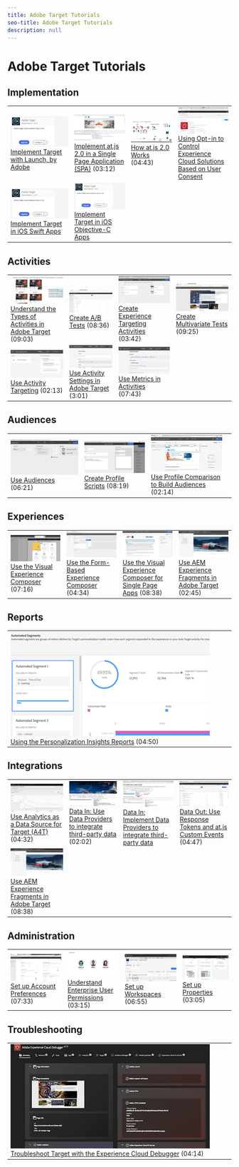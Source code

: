 ```yaml
---
title: Adobe Target Tutorials
seo-title: Adobe Target Tutorials
description: null
---
```


# Adobe Target Tutorials

## Implementation

<table>
<tr>
  <td><a href="https://docs.adobe.com/content/help/en/experience-cloud/implementing-in-websites-with-launch/implement-solutions/target.html"><img alt="Implement Target with Launch, by Adobe" src="assets/launch_referencearchitectureguides.png"></a><br/><a href="https://docs.adobe.com/content/help/en/experience-cloud/implementing-in-websites-with-launch/implement-solutions/target.html">Implement Target with Launch, by Adobe</a></td>
  <td><a href="implementation/atjs2-single-page-application-technical-video-implement.md"><img alt="Implement at.js 2.0 in a Single Page Application (SPA)" src="assets/implementing_adobetargetsatjs20inasinglepageapplicationspa.png"></a><br/><a href="implementation/atjs2-single-page-application-technical-video-implement.md">Implement at.js 2.0 in a Single Page Application (SPA)</a> (03:12)</td>
  <td><a href="implementation/atjs20-diagram-technical-video-understand.md"><img alt="How at.js 2.0 Works" src="assets/understanding_howadobetargetsatjs20worksinadobetarget.png"><br/><a href="implementation/atjs20-diagram-technical-video-understand.md">How at.js 2.0 Works</a> (04:43)</td>
  <td><a href="implementation/mbox-parameters-in-dtm-technical-video-implement.md"><img alt="Using Opt-in to Control Experience Cloud Solutions Based on User Consent" src="assets/using_opt-in_to_controlexperiencecloudactivitiesbasedonuserconse.png"></a><br/><a href="implementation/mbox-parameters-in-dtm-technical-video-implement.md">Using Opt-in to Control Experience Cloud Solutions Based on User Consent</a></td>
</tr>
<tr>
  <td><a href="https://docs.adobe.com/content/help/en/experience-cloud/implementing-in-mobile-ios-swift-apps-with-launch/index.html"><img alt="Implement Target in iOS Swift Apps" src="assets/launch_referencearchitectureguides.png"></a><a href="https://docs.adobe.com/content/help/en/experience-cloud/implementing-in-mobile-ios-swift-apps-with-launch/index.html">Implement Target in iOS Swift Apps</a></td>
  <td><a href="https://docs.adobe.com/content/help/en/experience-cloud/implementing-in-mobile-ios-objective-c-apps-with-launch/index.html"><img alt="Implement Target in iOS Objective-C Apps" src="assets/launch_referencearchitectureguides.png"></a><br/><a href="https://docs.adobe.com/content/help/en/experience-cloud/implementing-in-mobile-ios-objective-c-apps-with-launch/index.html">Implement Target in iOS Objective-C Apps</a></td>
  <td><br/></td>
  <td><br/></td>
</tr>
</table>

## Activities

<table>
<tr>
  <td><a href="activities/activity-types-feature-video-understand.md"><img alt="Understand the Types of Activities in Adobe Target" src="assets/understanding_thetypesofactivitiesadobetarget.png"></a><br/><a href="activities/activity-types-feature-video-understand.md">Understand the Types of Activities in Adobe Target</a> (09:03)</td>
  <td><a href="activities/ab-tests-feature-video-setup.md"><img alt="Create A/B Tests" src="assets/set_up_a_b_testswithadobetarget.png"></a><br/><a href="activities/ab-tests-feature-video-setup.md">Create A/B Tests</a> (08:36)</td>
  <td><a href="activities/experience-targeting-feature-video-use.md"><img alt="Create Experience Targeting Activities" src="assets/create_experiencetargetingactivitiesinadobetarget.png"></a><br/><a href="activities/experience-targeting-feature-video-use.md">Create Experience Targeting Activities</a> (03:42)</td>
  <td><a href="activities/multivariate-tests-feature-video-setup.md"><img alt="Create Multivariate Tests" src="assets/set_up_multivariatetestsinadobetarget.png"></a><br/><a href="activities/multivariate-tests-feature-video-setup.md">Create Multivariate Tests</a> (09:25)</td>
</tr>
<tr>
  <td><a href="activities/activity-targeting-feature-video-use.md"><img alt="Use Activity Targeting" src="assets/use_activity_targetinginadobetarget.png"></a><br/><a href="activities/activity-targeting-feature-video-use.md">Use Activity Targeting</a>  (02:13)</td>
  <td><a href="activities/activity-settings-feature-video-use.md"><img alt="Use Activity Settings in Adobe" src="assets/use_activity_settingsinadobetarget.png"></a><br/><a href="activities/activity-settings-feature-video-use.md">Use Activity Settings in Adobe Target</a> (3:01)</td>
  <td><a href="activities/metrics-feature-video-use.md"><img alt="Use Metrics in Activities" src="assets/use_metrics_in_adobetargetactivities.png"></a><br/><a href="activities/metrics-feature-video-use.md">Use Metrics in Activities</a> (07:43)</td>
  <td><br/></td>
</tr>
</table>

## Audiences

<table>
<tr>
  <td><a href="audiences/audiences-feature-video-use.md"><img alt="Use Audiences" src="assets/using_audiences_inadobetarget.png"></a><br/><a href="audiences/audiences-feature-video-use.md">Use Audiences</a> (06:21)</td>
  <td><a href="audiences/profile-scripts-feature-video-use.md"><img alt="Create Profile Scripts" src="assets/using_profile_scriptsinadobetarget.png"></a><br/><a href="audiences/profile-scripts-feature-video-use.md">Create Profile Scripts</a> (08:19)</td>
  <td><a href="audiences/profile-comparison-feature-video-use.md"><img alt="Use Profile Comparison to Build Audiences" src="assets/using_profile_comparisontobuildaudiencesinadobetarget.png"></a><br/><a href="audiences/profile-comparison-feature-video-use.md">Use Profile Comparison to Build Audiences</a> (02:14)</td>
  <td><br/></td>
</tr>
</table>

## Experiences

<table>
<tr>
  <td><a href="experiences/visual-experience-composer-feature-video-use.md"><img alt="Use the Visual Experience Composer" src="assets/using_the_visualexperiencecomposerinadobetarget.png"></a><br/><a href="experiences/visual-experience-composer-feature-video-use.md">Use the Visual Experience Composer</a> (07:16)</td>
  <td><a href="experiences/form-based-composer-feature-video-use.md"><img alt="Use the Form-Based Experience Composer" src="assets/using_the_form_basedexperiencecomposerinadobetarget.png"></a><br/><a href="experiences/form-based-composer-feature-video-use.md">Use the Form-Based Experience Composer</a> (04:34)</td>
  <td><a href="experiences/visual-experience-composer-for-single-page-applications-feature-video-use.md"><img alt="Use the Visual Experience Composer for Single Page Apps" src="assets/using_the_visualexperiencecomposerforsinglepageapplicationsspave.png"></a><br/><a href="experiences/visual-experience-composer-for-single-page-applications-feature-video-use.md">Use the Visual Experience Composer for Single Page Apps</a> (08:38)</td>
  <td><a href="https://helpx.adobe.com/experience-manager/kt/sites/using/experience-fragment-target-offer-feature-video-use.html"><img alt="Use AEM Experience Fragments in Adobe Target" src="assets/using_aem_experiencefragmentofferswithinadobetarget.png"></a><br/><a href="https://helpx.adobe.com/experience-manager/kt/sites/using/experience-fragment-target-offer-feature-video-use.html">Use AEM Experience Fragments in Adobe Target</a> (02:45)</td>
</tr>
</table>

## Reports

<table>
<tr>
  <td><a href="reports/personalization-insights-report-feature-video-use.md"><img alt="Using the Personalization Insights Reports" src="assets/using_the_personalizationinsightsreportsinadobetarget.png"></a><br/><a href="reports/personalization-insights-report-feature-video-use.md">Using the Personalization Insights Reports</a> (04:50)</td>
  <td><br/></td>
  <td><br/></td>
  <td><br/></td>
</tr>
</table>

## Integrations

<table>
<tr>
  <td><a href="integrations/a4t-analytics-as-a-datasource-for-target-feature-video-use.md"><img alt="Use Analytics as a Data Source for Target (A4T)" src="assets/using_analytics_asadatasourcefortargeta4t.png"></a><br/><a href="integrations/a4t-analytics-as-a-datasource-for-target-feature-video-use.md">Use Analytics as a Data Source for Target (A4T)</a> (04:32)</td>
  <td><a href="integrations/data-providers-atjs-feature-video-use.md"><img alt="Data In: Use Data Providers to integrate third-party data" src="assets/using_dataprovidersinadobetarget.png"></a><br/><a href="integrations/data-providers-atjs-feature-video-use.md">Data In: Use Data Providers to integrate third-party data</a> (02:02)</td>
  <td><a href="integrations/data-providers-atjs-technical-video-implement.md"><img alt="Data In: Implement Data Providers to integrate third-party data" src="assets/implement_dataprovidersinadobetarget.png"></a><br/><a href="integrations/data-providers-atjs-technical-video-implement.md">Data In: Implement Data Providers to integrate third-party data</a></td>
  <td><a href="integrations/response-tokens-atjs-custom-events-technical-video-use.md"><img alt="Data Out: Use Response Tokens and at.js Custom Events" src="assets/using_response_tokensandatjscustomeventswithadobetarget.png"></a><br/><a href="integrations/response-tokens-atjs-custom-events-technical-video-use.md">Data Out: Use Response Tokens and at.js Custom Events</a> (04:47)</td>
</tr>
<tr>
  <td><a href="https://helpx.adobe.com/experience-manager/kt/sites/using/experience-fragment-target-offer-feature-video-use.html"><img alt="Use AEM Experience Fragments in Adobe Target" src="assets/using_aem_experiencefragmentofferswithinadobetarget.png"></a><br/><a href="https://helpx.adobe.com/experience-manager/kt/sites/using/experience-fragment-target-offer-feature-video-use.html">Use AEM Experience Fragments in Adobe Target</a> (08:38)</td>
  <td><br/></td>
  <td><br/></td>
  <td><br/></td>
</tr>
</table>

## Administration

<table>
<tr>
  <td><a href="administration/account-preferences-feature-video-setup.md"><img alt="Set up Account Preferences" src="assets/set_up_account_preferencesinadobetarget.png"></a><br/><a href="administration/account-preferences-feature-video-setup.md">Set up Account Preferences</a> (07:33)</td>
  <td><a href="administration/enterprise-user-permissions-feature-video-understand.md"><img alt="Understand Enterprise User Permissions" src="assets/understanding_enterpriseuserpermissionsinadobetarget.png"></a><br/><a href="administration/enterprise-user-permissions-feature-video-understand.md">Understand Enterprise User Permissions</a> (03:15)</td>
  <td><a href="administration/workspaces-feature-video-setup.md"><img alt="Set up Workspaces" src="assets/set_up_workspacesinadobetarget.png"></a><br/><a href="administration/workspaces-feature-video-setup.md">Set up Workspaces</a> (06:55)</td>
  <td><a href="administration/properties-feature-video-setup.md"><img alt="Set up Properties" src="assets/set_up_propertiesinadobetarget.png"></a><br/><a href="administration/properties-feature-video-setup.md">Set up Properties</a> (03:05)</td>
</tr>
</table>

## Troubleshooting

<table>
<tr>
  <td><a href="troubleshooting/experience-cloud-debugger-target-feature-video-use.md"><img alt="Troubleshoot Target with the Experience Cloud Debugger" src="assets/using_the_experienceclouddebuggerwithadobetarget.png"></a><br/><a href="troubleshooting/experience-cloud-debugger-target-feature-video-use.md">Troubleshoot Target with the Experience Cloud Debugger</a> (04:14)</td>
  <td><br/></td>
  <td><br/></td>
  <td><br/></td>
</tr>
</table>